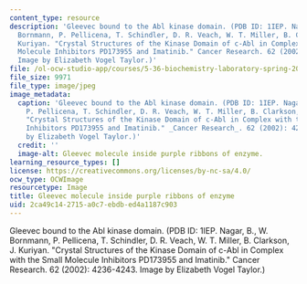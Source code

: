 ```yaml
---
content_type: resource
description: 'Gleevec bound to the Abl kinase domain. (PDB ID: 1IEP. Nagar, B., W.
  Bornmann, P. Pellicena, T. Schindler, D. R. Veach, W. T. Miller, B. Clarkson, J.
  Kuriyan. "Crystal Structures of the Kinase Domain of c-Abl in Complex with the Small
  Molecule Inhibitors PD173955 and Imatinib." Cancer Research. 62 (2002): 4236-4243.
  Image by Elizabeth Vogel Taylor.)'
file: /ol-ocw-studio-app/courses/5-36-biochemistry-laboratory-spring-2009/2ca49c142715a0c7ebdbed4a1187c903_5-36S09-th.jpg
file_size: 9971
file_type: image/jpeg
image_metadata:
  caption: 'Gleevec bound to the Abl kinase domain. (PDB ID: 1IEP. Nagar, B., W. Bornmann,
    P. Pellicena, T. Schindler, D. R. Veach, W. T. Miller, B. Clarkson, J. Kuriyan.
    "Crystal Structures of the Kinase Domain of c-Abl in Complex with the Small Molecule
    Inhibitors PD173955 and Imatinib." _Cancer Research_. 62 (2002): 4236-4243. Image
    by Elizabeth Vogel Taylor.)'
  credit: ''
  image-alt: Gleevec molecule inside purple ribbons of enzyme.
learning_resource_types: []
license: https://creativecommons.org/licenses/by-nc-sa/4.0/
ocw_type: OCWImage
resourcetype: Image
title: Gleevec molecule inside purple ribbons of enzyme
uid: 2ca49c14-2715-a0c7-ebdb-ed4a1187c903
---
```

Gleevec bound to the Abl kinase domain. (PDB ID: 1IEP. Nagar, B., W. Bornmann, P. Pellicena, T. Schindler, D. R. Veach, W. T. Miller, B. Clarkson, J. Kuriyan. "Crystal Structures of the Kinase Domain of c-Abl in Complex with the Small Molecule Inhibitors PD173955 and Imatinib." Cancer Research. 62 (2002): 4236-4243. Image by Elizabeth Vogel Taylor.)